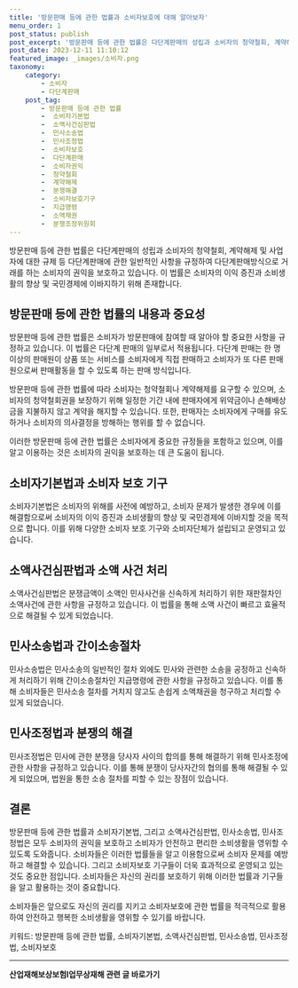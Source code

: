 ```yaml
---
title: '방문판매 등에 관한 법률과 소비자보호에 대해 알아보자'
menu_order: 1
post_status: publish
post_excerpt: '방문판매 등에 관한 법률은 다단계판매의 성립과 소비자의 청약철회, 계약해제 및 사업자에 대한 규제 등 다단계판매에 관한 일반적인 사항을 규정하여 다단계판매방식으로 거래를 하는 소비자의 권익을 보호하고 있습니다. 이 법률은 소비자의 이익 증진과 소비생활의 향상 및 국민경제에 이바지하기 위해 존재합니다.'
post_date: 2023-12-11 11:10:12
featured_image: _images/소비자.png
taxonomy:
    category:
        - 소비자
        - 다단계판매
    post_tag:
        - 방문판매 등에 관한 법률
        -  소비자기본법
        -  소액사건심판법
        -  민사소송법
        -  민사조정법
        -  소비자보호
        -  다단계판매
        -  소비자권익
        -  청약철회
        -  계약해제
        -  분쟁해결
        -  소비자보호기구
        -  지급명령
        -  소액채권
        -  분쟁조정위원회
---
```



방문판매 등에 관한 법률은 다단계판매의 성립과 소비자의 청약철회, 계약해제 및 사업자에 대한 규제 등 다단계판매에 관한 일반적인 사항을 규정하여 다단계판매방식으로 거래를 하는 소비자의 권익을 보호하고 있습니다. 이 법률은 소비자의 이익 증진과 소비생활의 향상 및 국민경제에 이바지하기 위해 존재합니다.

## 방문판매 등에 관한 법률의 내용과 중요성

방문판매 등에 관한 법률은 소비자가 방문판매에 참여할 때 알아야 할 중요한 사항을 규정하고 있습니다. 이 법률은 다단계 판매의 일부로서 적용됩니다. 다단계 판매는 한 명 이상의 판매원이 상품 또는 서비스를 소비자에게 직접 판매하고 소비자가 또 다른 판매원으로써 판매활동을 할 수 있도록 하는 판매 방식입니다.

방문판매 등에 관한 법률에 따라 소비자는 청약철회나 계약해제를 요구할 수 있으며, 소비자의 청약철회권을 보장하기 위해 일정한 기간 내에 판매자에게 위약금이나 손해배상금을 지불하지 않고 계약을 해지할 수 있습니다. 또한, 판매자는 소비자에게 구매를 유도하거나 소비자의 의사결정을 방해하는 행위를 할 수 없습니다.

이러한 방문판매 등에 관한 법률은 소비자에게 중요한 규정들을 포함하고 있으며, 이를 알고 이용하는 것은 소비자의 권익을 보호하는 데 큰 도움이 됩니다.

## 소비자기본법과 소비자 보호 기구

소비자기본법은 소비자의 위해를 사전에 예방하고, 소비자 문제가 발생한 경우에 이를 해결함으로써 소비자의 이익 증진과 소비생활의 향상 및 국민경제에 이바지할 것을 목적으로 합니다. 이를 위해 다양한 소비자 보호 기구와 소비자단체가 설립되고 운영되고 있습니다.

## 소액사건심판법과 소액 사건 처리

소액사건심판법은 분쟁금액이 소액인 민사사건을 신속하게 처리하기 위한 재판절차인 소액사건에 관한 사항을 규정하고 있습니다. 이 법률을 통해 소액 사건이 빠르고 효율적으로 해결될 수 있게 되었습니다.

## 민사소송법과 간이소송절차

민사소송법은 민사소송의 일반적인 절차 외에도 민사와 관련한 소송을 공정하고 신속하게 처리하기 위해 간이소송절차인 지급명령에 관한 사항을 규정하고 있습니다. 이를 통해 소비자들은 민사소송 절차를 거치지 않고도 손쉽게 소액채권을 청구하고 처리할 수 있게 되었습니다.

## 민사조정법과 분쟁의 해결

민사조정법은 민사에 관한 분쟁을 당사자 사이의 합의를 통해 해결하기 위해 민사조정에 관한 사항을 규정하고 있습니다. 이를 통해 분쟁이 당사자간의 협의를 통해 해결될 수 있게 되었으며, 법원을 통한 소송 절차를 피할 수 있는 장점이 있습니다.

## 결론

방문판매 등에 관한 법률과 소비자기본법, 그리고 소액사건심판법, 민사소송법, 민사조정법은 모두 소비자의 권익을 보호하고 소비자가 안전하고 편리한 소비생활을 영위할 수 있도록 도와줍니다. 소비자들은 이러한 법률들을 알고 이용함으로써 소비자 문제를 예방하고 해결할 수 있습니다. 그리고 소비자보호 기구들이 더욱 효과적으로 운영되고 있는 것도 중요한 점입니다. 소비자들은 자신의 권리를 보호하기 위해 이러한 법률과 기구들을 알고 활용하는 것이 중요합니다.

소비자들은 앞으로도 자신의 권리를 지키고 소비자보호에 관한 법률을 적극적으로 활용하여 안전하고 행복한 소비생활을 영위할 수 있기를 바랍니다.

키워드: 방문판매 등에 관한 법률, 소비자기본법, 소액사건심판법, 민사소송법, 민사조정법, 소비자보호
<!-- wp:separator -->
<hr class="wp-block-separator has-alpha-channel-opacity"/>
<!-- /wp:separator -->

<!-- wp:group {"backgroundColor":"base","layout":{"type":"constrained"}} -->
<div class="wp-block-group has-base-background-color has-background"><!-- wp:paragraph {"align":"center","fontSize":"medium"} -->
<p class="has-text-align-center has-large-font-size"><strong>산업재해보상보험Ⅰ업무상재해 관련 글 바로가기</strong></p>
<!-- /wp:paragraph -->


<!-- wp:latest-posts
{"categories":[{"id":10860,"count":19,"description":"","link":"https://uknowlaw.com/category/%ec%82%b0%ec%97%85%ec%9e%ac%ed%95%b4%eb%b3%b4%ec%83%81%eb%b3%b4%ed%97%98%e2%85%b0%ec%97%85%eb%ac%b4%ec%83%81%ec%9e%ac%ed%95%b4/","name":"산업재해보상보험Ⅰ업무상재해","slug":"산업재해보상보험Ⅰ업무상재해","taxonomy":"category","parent":0,"meta":[],"_links":{"self":[{"href":"https://uknowlaw.com/wp-json/wp/v2/categories/10860"}],"collection":[{"href":"https://uknowlaw.com/wp-json/wp/v2/categories"}],"about":[{"href":"https://uknowlaw.com/wp-json/wp/v2/taxonomies/category"}],"wp:post_type":[{"href":"https://uknowlaw.com/wp-json/wp/v2/posts?categories=10860"}],"curies":[{"name":"wp","href":"https://api.w.org/{rel}","templated":true}]}}],"postsToShow":100,"excerptLength":28,"postLayout":"grid","columns":2,"featuredImageAlign":"left","featuredImageSizeSlug":"large","fontSize":"small"} /--></div>
<!-- /wp:group -->